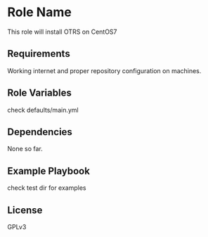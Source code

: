 Role Name
=========

This role will install OTRS on CentOS7

Requirements
------------

Working internet and proper repository configuration on machines.

Role Variables
--------------

check defaults/main.yml

Dependencies
------------
None so far.

Example Playbook
----------------

check test dir for examples

License
-------

GPLv3

